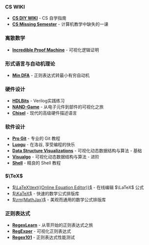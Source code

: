 ### CS WIKI

* **[CS DIY WIKI](https://csdiy.wiki)** - CS 自学指南
* **[CS Missing Semester](https://missing-semester-cn.github.io/)** - 计算机教学中缺失的一课

### 离散数学

* **[Incredible Proof Machine](https://incredible.pm)** - 可视化逻辑证明

### 形式语言与自动机理论

* **[Min DFA](https://cyberzhg.github.io/toolbox/min_dfa)** - 正则表达式转最小有穷自动机

### 硬件设计

* **[HDLBits](https://hdlbits.01xz.net/wiki/Main_Page)** - Verilog实践练习
* **[NAND-Game](https://nandgame.com)** - 从电子元件到部件的可视化之旅
* **[Chisel](https://www.chisel-lang.org/chisel3/docs/introduction.html)** - 现代的高级硬件描述语言

### 软件设计

* **[Pro Git](https://www.progit.cn/)** - 专业的 Git 教程
* **[Luogu](https://www.luogu.com.cn/)** - 在洛谷, 享受编程的快乐
* **[Data Structure Visualizations](https://www.cs.usfca.edu/~galles/visualization/Algorithms.html)** - 可视化动态数据结构与算法 - 基础
* **[Visualgo](https://visualgo.net/zh)** - 可视化动态数据结构与算法 - 进阶
* **[Shell](https://wangdoc.com/bash/index.html)** - 精良的 Shell 教程

### $\TeX$

* [$\LaTeX\text{(Online Equation Editor)}$](https://latex.codecogs.com/eqneditor/editor.php) - 在线编辑 $\LaTeX$ 公式
* [$\KaTeX$](https://katex.org/) - 快速的数学公式排版库
* [$\rm{MathJax}$](https://www.mathjax.org/) - 美观而通用的数学公式排版库

### 正则表达式

* **[RegexLearn](https://regexlearn.com/)** - 从零开始的正则表达式之旅
* **[RegExper](https://regexper.com/)** - 可视化正则表达式
* **[Regex101](https://regex101.com/)** - 正则表达式性能测试
